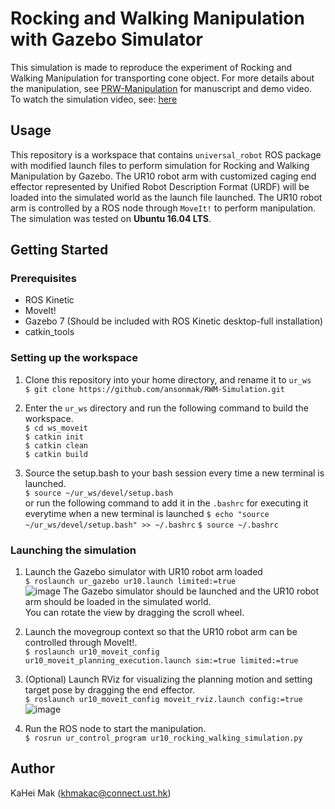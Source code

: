 # Rocking and Walking Manipulation with Gazebo Simulator
This simulation is made to reproduce the experiment of Rocking and Walking Manipulation for transporting cone object. For more details about the manipulation, see [PRW-Manipulation](https://github.com/HKUST-RML/PRW-Manipulation) for manuscript and demo video.  
To watch the simulation video, see: [here](https://drive.google.com/file/d/1osyw5b-5jTaDhjVSOWYlr_D6HKPwPvq6/view)

## Usage
This repository is a workspace that contains `universal_robot` ROS package with modified launch files to perform simulation for Rocking and Walking Manipulation by Gazebo. The UR10 robot arm with customized caging end effector represented by Unified Robot Description Format (URDF) will be loaded into the simulated world as the launch file launched. The UR10 robot arm is controlled by a ROS node through `MoveIt!` to perform manipulation. The simulation was tested on **Ubuntu 16.04 LTS**.

## Getting Started

### Prerequisites
- ROS Kinetic
- MoveIt!
- Gazebo 7 (Should be included with ROS Kinetic desktop-full installation)
- catkin_tools

### Setting up the workspace
1.  Clone this repository into your home directory, and rename it to `ur_ws`  
`$ git clone https://github.com/ansonmak/RWM-Simulation.git`
2. Enter the `ur_ws` directory and run the following command to build the workspace.  
`$ cd ws_moveit`  
`$ catkin init`  
`$ catkin clean`  
`$ catkin build`  

3. Source the setup.bash to your bash session every time a new terminal is launched.  
`$ source ~/ur_ws/devel/setup.bash`  
or run the following command to add it in the `.bashrc` for executing it everytime when a new terminal is launched
`$ echo "source ~/ur_ws/devel/setup.bash" >> ~/.bashrc`
`$ source ~/.bashrc`

### Launching the simulation
1. Launch the Gazebo simulator with UR10 robot arm loaded  
`$ roslaunch ur_gazebo ur10.launch limited:=true`  
![image](https://github.com/ansonmak/RWM-Simulation/blob/master/media/GazeboLaunch.png)
The Gazebo simulator should be launched and the UR10 robot arm should be loaded in the simulated world.  
You can rotate the view by dragging the scroll wheel.

2. Launch the movegroup context so that the UR10 robot arm can be controlled through MoveIt!.  
`$ roslaunch ur10_moveit_config ur10_moveit_planning_execution.launch sim:=true limited:=true`

3. (Optional) Launch RViz for visualizing the planning motion and setting target pose by dragging the end effector.  
`$ roslaunch ur10_moveit_config moveit_rviz.launch config:=true`  
![image](https://github.com/ansonmak/RWM-Simulation/blob/master/media/RVizLaunch.png)

4. Run the ROS node to start the manipulation.  
`$ rosrun ur_control_program ur10_rocking_walking_simulation.py`

## Author
KaHei Mak (khmakac@connect.ust.hk)

